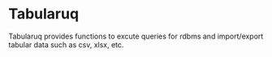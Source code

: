 # Tabularuq

Tabularuq provides functions to excute queries for rdbms and import/export tabular data such as csv, xlsx, etc.
